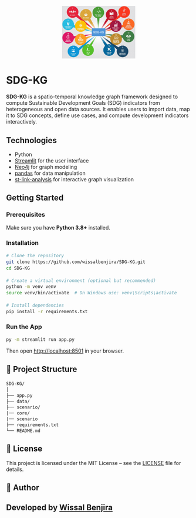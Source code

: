 <p align="center">
  <img src="data/logoo.png" alt="SDG-KG Logo" width="200"/>
</p>

# SDG-KG

**SDG-KG** is a spatio-temporal knowledge graph framework designed to compute Sustainable Development Goals (SDG) indicators from heterogeneous and open data sources. It enables users to import data, map it to SDG concepts, define use cases, and compute development indicators interactively.

## Technologies

- Python
- [Streamlit](https://streamlit.io/) for the user interface
- [Neo4j](https://neo4j.com/docs/) for graph modeling
- [pandas](https://pandas.pydata.org/) for data manipulation
- [st-link-analysis](https://pypi.org/project/st-link-analysis/) for interactive graph visualization

## Getting Started

### Prerequisites

Make sure you have **Python 3.8+** installed.

### Installation

```bash
# Clone the repository
git clone https://github.com/wissalbenjira/SDG-KG.git
cd SDG-KG

# Create a virtual environment (optional but recommended)
python -m venv venv
source venv/bin/activate  # On Windows use: venv\Scripts\activate

# Install dependencies
pip install -r requirements.txt
```

### Run the App

```bash
py -m streamlit run app.py
```

Then open [http://localhost:8501](http://localhost:8501) in your browser.

## 📂 Project Structure

```
SDG-KG/
│
├── app.py                        
├── data/                         
├── scenario/   
|── core/
|── scenario                
├── requirements.txt              
└── README.md
```

## 📜 License

This project is licensed under the MIT License – see the [LICENSE](LICENSE) file for details.

## 🙋 Author

Developed by [Wissal Benjira](https://github.com/wissalbenjira)  
---
